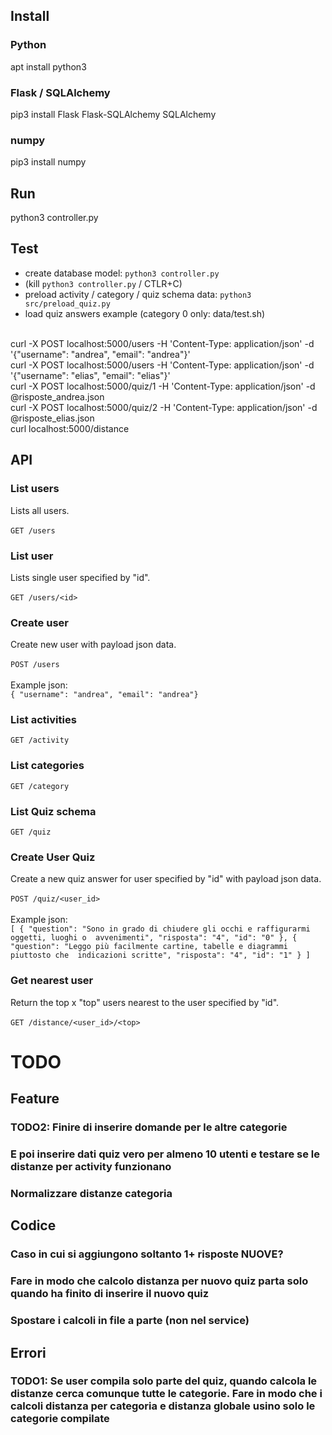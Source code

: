 ## Install

### Python
apt install python3

### Flask / SQLAlchemy
pip3 install Flask Flask-SQLAlchemy SQLAlchemy

### numpy
pip3 install numpy

## Run
python3 controller.py

## Test
- create database model: `python3 controller.py`
- (kill `python3 controller.py` / CTLR+C)
- preload activity / category / quiz schema data: `python3 src/preload_quiz.py`
- load quiz answers example (category 0 only: data/test.sh)<br>
<br>
curl -X POST localhost:5000/users -H 'Content-Type: application/json' -d '{"username": "andrea", "email": "andrea"}'
<br>
curl -X POST localhost:5000/users -H 'Content-Type: application/json' -d '{"username": "elias", "email": "elias"}'
<br>
curl -X POST localhost:5000/quiz/1 -H 'Content-Type: application/json' -d @risposte_andrea.json
<br>
curl -X POST localhost:5000/quiz/2 -H 'Content-Type: application/json' -d @risposte_elias.json
<br>
curl localhost:5000/distance

## API
### List users
Lists all users.<br><br>
`GET /users`

### List user
Lists single user specified by "id".<br><br>
`GET /users/<id>`

### Create user
Create new user with payload json data.<br><br>
`POST /users`<br><br>
Example json:<br>
`{ "username": "andrea", "email": "andrea"}`

### List activities
`GET /activity`

### List categories
`GET /category`

### List Quiz schema
`GET /quiz`

### Create User Quiz
Create a new quiz answer for user specified by "id" with payload json data.<br><br>
`POST /quiz/<user_id>`<br><br>
Example json:<br>
`[
    {
        "question": "Sono in grado di chiudere gli occhi e raffigurarmi oggetti, luoghi o  avvenimenti",
        "risposta": "4",
        "id": "0"
    },
    {
        "question": "Leggo più facilmente cartine, tabelle e diagrammi piuttosto che  indicazioni scritte",
        "risposta": "4",
        "id": "1"
    }
]`

### Get nearest user
Return the top x "top" users nearest to the user specified by "id".<br><br>
`GET /distance/<user_id>/<top>`


# TODO
## Feature
### TODO2: Finire di inserire domande per le altre categorie
### E poi inserire dati quiz vero per almeno 10 utenti e testare se le distanze per activity funzionano
### Normalizzare distanze categoria

## Codice
### Caso in cui si aggiungono soltanto 1+ risposte NUOVE? 
### Fare in modo che calcolo distanza per nuovo quiz parta solo quando ha finito di inserire il nuovo quiz
### Spostare i calcoli in file a parte (non nel service)

## Errori
### TODO1: Se user compila solo parte del quiz, quando calcola le distanze cerca comunque tutte le categorie. Fare in modo che i calcoli distanza per categoria e distanza globale usino solo le categorie compilate
